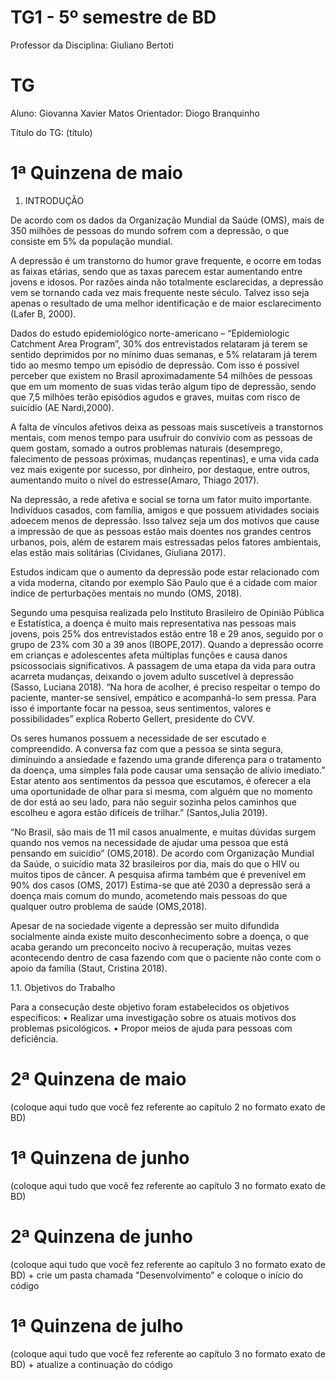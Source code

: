 # TG1 - 5º semestre de BD

 

Professor da Disciplina: Giuliano Bertoti 

 

# TG

 

Aluno: Giovanna Xavier Matos
Orientador: Diogo Branquinho

 

Título do TG: (título)

# 1ª Quinzena de maio

 1. INTRODUÇÃO


De acordo com os dados da Organização Mundial da Saúde (OMS), mais de 350 milhões de pessoas do mundo sofrem com a depressão, o que consiste em 5% da população mundial.

A depressão é um transtorno do humor grave frequente, e ocorre em  todas as faixas etárias, sendo que as taxas parecem estar aumentando entre jovens e idosos. Por razões ainda não totalmente esclarecidas, a depressão vem se tornando cada vez mais frequente neste século. Talvez isso seja apenas o resultado de uma melhor identificação e de maior esclarecimento (Lafer B, 2000). 

Dados do estudo epidemiológico norte-americano – “Epidemiologic Catchment Area Program”, 30% dos entrevistados relataram já terem se sentido deprimidos por no mínimo duas semanas, e 5% relataram já terem tido ao mesmo tempo um episódio de depressão. Com isso é possível perceber que existem no Brasil aproximadamente 54 milhões de pessoas que em um momento de suas vidas terão algum tipo de depressão, sendo que 7,5 milhões terão episódios agudos e graves, muitas com risco de suicídio (AE Nardi,2000). 

A falta de vínculos afetivos deixa as pessoas mais suscetíveis a transtornos mentais, com menos tempo para usufruir do convívio com as pessoas de quem gostam, somado a outros problemas naturais (desemprego, falecimento de pessoas próximas, mudanças repentinas), e uma vida cada vez mais exigente por sucesso, por dinheiro, por destaque, entre outros, aumentando muito o nível do estresse(Amaro, Thiago 2017). 

Na depressão, a rede afetiva e social se torna um fator muito importante. Indivíduos casados, com família, amigos e que possuem atividades sociais adoecem menos de depressão. Isso talvez seja um dos motivos que cause a impressão de que as pessoas estão mais doentes nos grandes centros urbanos, pois, além de estarem mais estressadas pelos fatores ambientais, elas estão mais solitárias (Cividanes, Giuliana 2017). 

Estudos indicam que o aumento da depressão pode estar relacionado com a vida moderna, citando por exemplo São Paulo que é a cidade com maior índice de perturbações mentais no mundo (OMS, 2018). 

Segundo uma pesquisa realizada pelo Instituto Brasileiro de Opinião Pública e Estatística, a doença é muito mais representativa nas pessoas mais jovens, pois 25% dos entrevistados estão entre 18 e 29 anos, seguido por o grupo de 23% com 30 a 39 anos (IBOPE,2017). 
Quando a depressão ocorre em crianças e adolescentes afeta múltiplas funções e causa danos psicossociais significativos. A passagem de uma etapa da vida para outra acarreta mudanças, deixando o jovem adulto suscetível à depressão (Sasso, Luciana 2018). 
“Na hora de acolher, é preciso respeitar o tempo do paciente, manter-se sensível, empático e acompanhá-lo sem pressa. Para isso é importante focar na pessoa, seus sentimentos, valores e possibilidades” explica Roberto Gellert, presidente do CVV.  

Os seres humanos possuem a necessidade de ser escutado e compreendido. A conversa faz com que a pessoa se sinta segura, diminuindo a ansiedade e fazendo uma grande diferença para o tratamento da doença, uma simples fala pode causar uma sensação de alívio imediato.” Estar atento aos sentimentos da pessoa que escutamos, é oferecer a  ela uma oportunidade de olhar para si mesma, com alguém que no momento de dor está  ao seu lado, para não seguir sozinha pelos caminhos que escolheu e agora estão difíceis de trilhar.” (Santos,Julia 2019). 

“No Brasil, são mais de 11 mil casos anualmente, e muitas dúvidas surgem quando nos vemos na necessidade de ajudar uma pessoa que está pensando em suicídio” (OMS,2018). 
De acordo com Organização Mundial da Saúde, o suicídio mata 32 brasileiros por dia, mais do que o HIV ou muitos tipos de câncer. A pesquisa afirma também que é prevenível em 90% dos casos (OMS, 2017) Estima-se que até 2030 a depressão será a doença mais comum do mundo, acometendo mais pessoas do que qualquer outro problema de saúde 
(OMS,2018).

 Apesar de na sociedade vigente a depressão ser muito difundida socialmente ainda existe muito desconhecimento sobre a doença, o que acaba gerando um preconceito nocivo à recuperação, muitas vezes acontecendo dentro de casa fazendo com que o paciente não conte com o apoio da família (Staut, Cristina 2018). 

1.1. Objetivos do Trabalho 

Para a consecução deste objetivo foram estabelecidos os objetivos específicos:
•	Realizar uma investigação sobre os atuais motivos dos problemas psicológicos.
•	Propor meios de ajuda para pessoas com deficiência.

 

# 2ª Quinzena de maio

 

(coloque aqui tudo que você fez referente ao capítulo 2 no formato exato de BD)

 

# 1ª Quinzena de junho
 
(coloque aqui tudo que você fez referente ao capítulo 3 no formato exato de BD)

 

# 2ª Quinzena de junho

 

(coloque aqui tudo que você fez referente ao capítulo 3 no formato exato de BD) + crie um pasta chamada "Desenvolvimento" e coloque o início do código

 

# 1ª Quinzena de julho

 

(coloque aqui tudo que você fez referente ao capítulo 3 no formato exato de BD) + atualize a continuação do código
